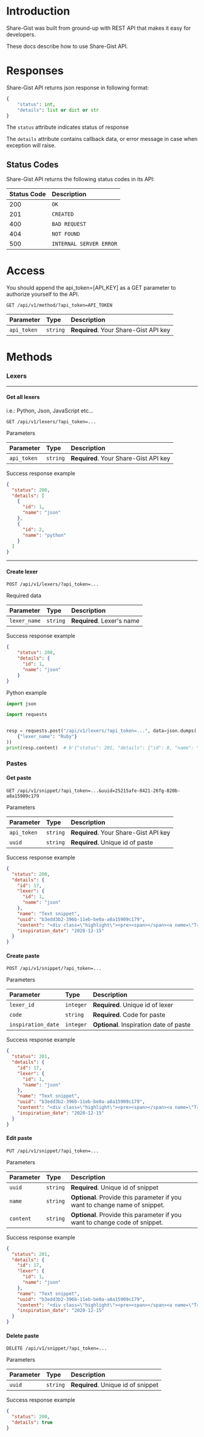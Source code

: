 # Introduction
Share-Gist was built from ground-up with REST API that makes it easy for developers.

These docs describe how to use Share-Gist API. 

# Responses
Share-Gist API returns json response in following format:
```python
{
    "status": int,
    "details": list or dict or str
}
```
The `status` attribute indicates status of response

The `details` attribute contains callback data, or error message in case when exception will raise.


## Status Codes

Share-Gist API returns the following status codes in its API:

| Status Code | Description |
| :--- | :--- |
| 200 | `OK` |
| 201 | `CREATED` |
| 400 | `BAD REQUEST` |
| 404 | `NOT FOUND` |
| 500 | `INTERNAL SERVER ERROR` |


# Access
You should append the api_token=[API_KEY] as a GET parameter to authorize yourself to the API. 

```http
GET /api/v1/method/?api_token=API_TOKEN
```
| Parameter | Type | Description |
| :--- | :--- | :--- |
| `api_token` | `string` | **Required**. Your Share-Gist API key |


# Methods
### Lexers
<hr>

#### Get all lexers 
i.e.: Python, Json, JavaScript etc...

```http
GET /api/v1/lexers/?api_token=...
```
Parameters

| Parameter | Type | Description |
| :--- | :--- | :--- |
| `api_token` | `string` | **Required**. Your Share-Gist API key |

Success response example

```json
{
  "status": 200,
  "details": [
    {
      "id": 1,
      "name": "json"
    },
    {
      "id": 2,
      "name": "python"
    }
  ]
}
```
<hr>

#### Create lexer
```http
POST /api/v1/lexers/?api_token=...
```

Required data

| Parameter | Type | Description |
| :--- | :--- | :--- |
| `lexer_name` | `string` | **Required**. Lexer's name |

Success response example

```json
{
    "status": 200,
    "details": {
      "id": 1,
      "name": "json"
    }
}
```

Python example
```python
import json

import requests


resp = requests.post("/api/v1/lexers/?api_token=...", data=json.dumps(
    {"lexer_name": "Ruby"}
))
print(resp.content)  # b'{"status": 201, "details": {"id": 8, "name": "Ruby"}}'
```

### Pastes
#### Get paste 

```http
GET /api/v1/snippet/?api_token=...&uuid=25215afe-8421-26fg-820b-a8a15909c179
```

Parameters

| Parameter | Type | Description |
| :--- | :--- | :--- |
| `api_token` | `string` | **Required**. Your Share-Gist API key |
| `uuid` | `string` | **Required**. Unique id of paste |


Success response example

```json
{
  "status": 200,
  "details": {
    "id": 17,
    "lexer": {
      "id": 1,
      "name": "json"
    },
    "name": "Text snippet",
    "uuid": "b3edd3b2-396b-11eb-be0a-a8a15909c179",
    "content": "<div class=\"highlight\"><pre><span></span><a name=\"True-1\"></a><span class=\"err\">print(&#39;HELLO,</span> <span class=\"err\">WORLD!&#39;)</span>\n</pre></div>\n",
    "inspiration_date": "2020-12-15"
  }
}
```

#### Create paste

```http
POST /api/v1/snippet/?api_token=...
```

Parameters

| Parameter | Type | Description |
| :--- | :--- | :--- |
| `lexer_id` | `integer` | **Required**. Unique id of lexer |
| `code` | `string` | **Required**. Code for paste |
| `inspiration_date` | `integer` | **Optional**. Inspiration date of paste |


Success response example

```json
{
  "status": 201,
  "details": {
    "id": 17,
    "lexer": {
      "id": 1,
      "name": "json"
    },
    "name": "Text snippet",
    "uuid": "b3edd3b2-396b-11eb-be0a-a8a15909c179",
    "content": "<div class=\"highlight\"><pre><span></span><a name=\"True-1\"></a><span class=\"err\">print(&#39;HELLO,</span> <span class=\"err\">WORLD!&#39;)</span>\n</pre></div>\n",
    "inspiration_date": "2020-12-15"
  }
}
```


#### Edit paste

```http
PUT /api/v1/snippet/?api_token=...
```

Parameters

| Parameter | Type | Description |
| :--- | :--- | :--- |
| `uuid` | `string` | **Required**. Unique id of snippet |
| `name` | `string` | **Optional**. Provide this parameter if you want to change name of snippet. |
| `content` | `string` | **Optional**. Provide this parameter if you want to change code of snippet. |


Success response example

```json
{
  "status": 201,
  "details": {
    "id": 17,
    "lexer": {
      "id": 1,
      "name": "json"
    },
    "name": "Text snippet",
    "uuid": "b3edd3b2-396b-11eb-be0a-a8a15909c179",
    "content": "<div class=\"highlight\"><pre><span></span><a name=\"True-1\"></a><span class=\"err\">print(&#39;HELLO.</span> <span class=\"err\">WORLD!&#39;)</span>\n</pre></div>\n",
    "inspiration_date": "2020-12-15"
  }
}
```


#### Delete paste

```http
DELETE /api/v1/snippet/?api_token=...
```

Parameters

| Parameter | Type | Description |
| :--- | :--- | :--- |
| `uuid` | `string` | **Required**. Unique id of snippet |


Success response example

```json
{
  "status": 200,
  "details": true
}
```